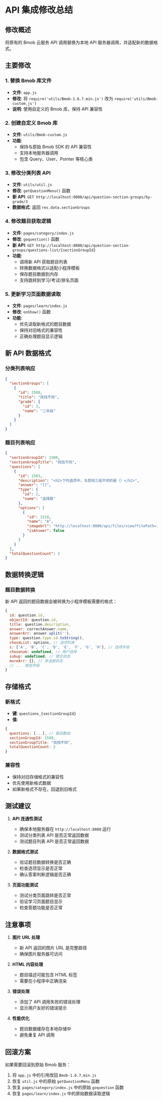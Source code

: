# API 集成修改总结

## 修改概述
将原有的 Bmob 云服务 API 调用替换为本地 API 服务器调用，并适配新的数据格式。

## 主要修改

### 1. 替换 Bmob 库文件
- **文件**: `app.js`
- **修改**: 将 `require('utils/Bmob-1.6.7.min.js')` 改为 `require('utils/Bmob-custom.js')`
- **说明**: 使用自定义的 Bmob 库，保持 API 兼容性

### 2. 创建自定义 Bmob 库
- **文件**: `utils/Bmob-custom.js`
- **功能**: 
  - 保持与原始 Bmob SDK 的 API 兼容性
  - 支持本地服务器调用
  - 包含 Query、User、Pointer 等核心类

### 3. 修改分类列表 API
- **文件**: `utils/util.js`
- **修改**: `getQuestionMenu()` 函数
- **新 API**: `GET http://localhost:8080/api/question-section-groups/by-grade/3`
- **数据格式**: 返回 `res.data.sectionGroups`

### 4. 修改题目获取逻辑
- **文件**: `pages/category/index.js`
- **修改**: `goquestion()` 函数
- **新 API**: `GET http://localhost:8080/api/question-section-groups/questions-list/{sectionGroupId}`
- **功能**:
  - 调用新 API 获取题目列表
  - 转换数据格式以适配小程序模板
  - 保存题目数据到内存
  - 支持跳转到学习/考试/排名页面

### 5. 更新学习页面数据读取
- **文件**: `pages/learn/index.js`
- **修改**: `onShow()` 函数
- **功能**:
  - 优先读取新格式的题目数据
  - 保持对旧格式的兼容性
  - 正确处理题目显示逻辑

## 新 API 数据格式

### 分类列表响应
```json
{
  "sectionGroups": [
    {
      "id": 1500,
      "title": "找找不同",
      "grade": {
        "id": 3,
        "name": "二年级"
      }
    }
  ]
}
```

### 题目列表响应
```json
{
  "sectionGroupId": 1500,
  "sectionGroupTitle": "找找不同",
  "questions": [
    {
      "id": 1503,
      "description": "<h2>下列选项中，与其他三组不同的是（）</h2>",
      "answer": "[]",
      "type": {
        "id": 2,
        "name": "选择题"
      },
      "options": [
        {
          "id": 1510,
          "name": "A",
          "imageUrl": "http://localhost:8080/api/files/view?filePath=...",
          "isAnswer": false
        }
      ]
    }
  ],
  "totalQuestionCount": 2
}
```

## 数据转换逻辑

### 题目数据转换
新 API 返回的题目数据会被转换为小程序模板需要的格式：

```javascript
{
  id: question.id,
  objectId: question.id,
  title: question.description,
  answer: correctAnswer.name,
  answerArr: answer.split(''),
  type: question.type.id.toString(),
  choseList: options, // 选项列表
  s: ['A', 'B', 'C', 'D', 'E', 'F', 'G', 'H'], // 选项字母
  chosenum: undefined, // 用户选择
  subup: undefined, // 提交状态
  moreArr: {}, // 多选题状态
  // ... 其他字段
}
```

## 存储格式

### 新格式
- **键**: `questions_{sectionGroupId}`
- **值**: 
```javascript
{
  questions: [...], // 题目数组
  sectionGroupId: 1500,
  sectionGroupTitle: "找找不同",
  totalQuestionCount: 2
}
```

### 兼容性
- 保持对旧存储格式的兼容性
- 优先使用新格式数据
- 如果新格式不存在，回退到旧格式

## 测试建议

1. **API 连通性测试**
   - 确保本地服务器在 `http://localhost:8080` 运行
   - 测试分类列表 API 是否正常返回数据
   - 测试题目列表 API 是否正常返回数据

2. **数据格式测试**
   - 验证题目数据转换是否正确
   - 检查选项显示是否正常
   - 确认答案判断逻辑是否正确

3. **页面功能测试**
   - 测试分类页面跳转是否正常
   - 验证学习页面题目显示
   - 检查答题功能是否正常

## 注意事项

1. **图片 URL 处理**
   - 新 API 返回的图片 URL 是完整路径
   - 确保图片服务器可访问

2. **HTML 内容处理**
   - 题目描述可能包含 HTML 标签
   - 需要在小程序中正确渲染

3. **错误处理**
   - 添加了 API 调用失败的错误处理
   - 显示用户友好的错误提示

4. **性能优化**
   - 题目数据缓存在本地存储中
   - 避免重复 API 调用

## 回滚方案

如果需要回滚到原始 Bmob 服务：
1. 将 `app.js` 中的引用改回 `Bmob-1.6.7.min.js`
2. 恢复 `util.js` 中的原始 `getQuestionMenu` 函数
3. 恢复 `pages/category/index.js` 中的原始 `goquestion` 函数
4. 恢复 `pages/learn/index.js` 中的原始数据读取逻辑
